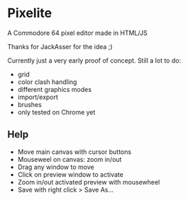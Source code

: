 # Pixelite
A Commodore 64 pixel editor made in HTML/JS

Thanks for JackAsser for the idea ;)

Currently just a very early proof of concept. Still a lot to do:

- grid
- color clash handling
- different graphics modes
- import/export
- brushes
- only tested on Chrome yet

## Help

- Move main canvas with cursor buttons
- Mouseweel on canvas: zoom in/out
- Drag any window to move
- Click on preview window to activate
- Zoom in/out activated preview with mousewheel
- Save with right click > Save As...
